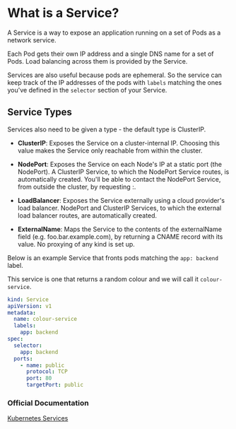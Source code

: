 # What is a Service?

A Service is a way to expose an application running on a set of Pods as a network service.

Each Pod gets their own IP address and a single DNS name for a set of Pods.
Load balancing across them is provided by the Service.

Services are also useful because pods are ephemeral. So the service can keep track
of the IP addresses of the pods with `labels` matching the ones you've defined in the
`selector` section of your Service.

## Service Types

Services also need to be given a type - the default type is ClusterIP.

- **ClusterIP**: Exposes the Service on a cluster-internal IP. Choosing this value makes the Service only reachable from within the cluster.

- **NodePort**: Exposes the Service on each Node's IP at a static port (the NodePort). A ClusterIP Service, to which the NodePort Service routes, is automatically created. You'll be able to contact the NodePort Service, from outside the cluster, by requesting <NodeIP>:<NodePort>.

- **LoadBalancer**: Exposes the Service externally using a cloud provider's load balancer. NodePort and ClusterIP Services, to which the external load balancer routes, are automatically created.

- **ExternalName**: Maps the Service to the contents of the externalName field (e.g. foo.bar.example.com), by returning a CNAME record with its value. No proxying of any kind is set up.

Below is an example Service that fronts pods matching the `app: backend` label.

This service is one that returns a random colour and we will call it `colour-service`.

```yaml
kind: Service
apiVersion: v1
metadata:
  name: colour-service
  labels:
    app: backend
spec:
  selector:
    app: backend
  ports:
    - name: public
      protocol: TCP
      port: 80
      targetPort: public
```

### Official Documentation

[Kubernetes Services](https://kubernetes.io/docs/concepts/services-networking/service/)
